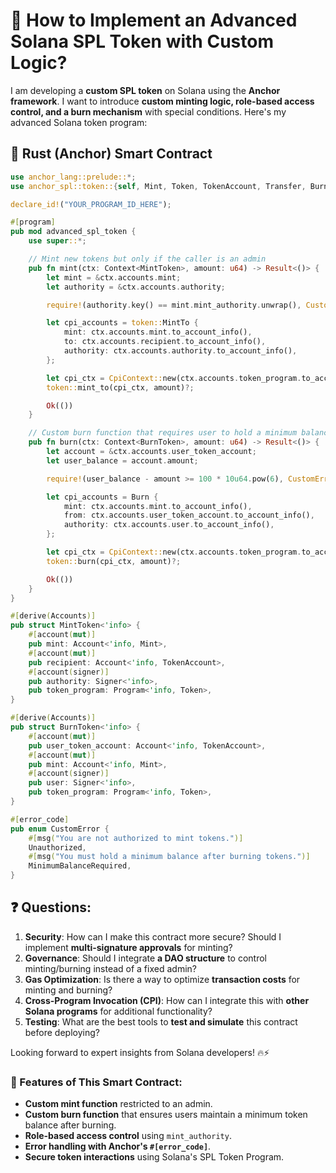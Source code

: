 # 🚀 How to Implement an Advanced Solana SPL Token with Custom Logic?

I am developing a **custom SPL token** on Solana using the **Anchor framework**. I want to introduce **custom minting logic, role-based access control, and a burn mechanism** with special conditions. Here's my advanced Solana token program:

## 📜 Rust (Anchor) Smart Contract

```rust
use anchor_lang::prelude::*;
use anchor_spl::token::{self, Mint, Token, TokenAccount, Transfer, Burn};

declare_id!("YOUR_PROGRAM_ID_HERE");

#[program]
pub mod advanced_spl_token {
    use super::*;

    // Mint new tokens but only if the caller is an admin
    pub fn mint(ctx: Context<MintToken>, amount: u64) -> Result<()> {
        let mint = &ctx.accounts.mint;
        let authority = &ctx.accounts.authority;

        require!(authority.key() == mint.mint_authority.unwrap(), CustomError::Unauthorized);

        let cpi_accounts = token::MintTo {
            mint: ctx.accounts.mint.to_account_info(),
            to: ctx.accounts.recipient.to_account_info(),
            authority: ctx.accounts.authority.to_account_info(),
        };

        let cpi_ctx = CpiContext::new(ctx.accounts.token_program.to_account_info(), cpi_accounts);
        token::mint_to(cpi_ctx, amount)?;

        Ok(())
    }

    // Custom burn function that requires user to hold a minimum balance after burning
    pub fn burn(ctx: Context<BurnToken>, amount: u64) -> Result<()> {
        let account = &ctx.accounts.user_token_account;
        let user_balance = account.amount;

        require!(user_balance - amount >= 100 * 10u64.pow(6), CustomError::MinimumBalanceRequired);

        let cpi_accounts = Burn {
            mint: ctx.accounts.mint.to_account_info(),
            from: ctx.accounts.user_token_account.to_account_info(),
            authority: ctx.accounts.user.to_account_info(),
        };

        let cpi_ctx = CpiContext::new(ctx.accounts.token_program.to_account_info(), cpi_accounts);
        token::burn(cpi_ctx, amount)?;

        Ok(())
    }
}

#[derive(Accounts)]
pub struct MintToken<'info> {
    #[account(mut)]
    pub mint: Account<'info, Mint>,
    #[account(mut)]
    pub recipient: Account<'info, TokenAccount>,
    #[account(signer)]
    pub authority: Signer<'info>,
    pub token_program: Program<'info, Token>,
}

#[derive(Accounts)]
pub struct BurnToken<'info> {
    #[account(mut)]
    pub user_token_account: Account<'info, TokenAccount>,
    #[account(mut)]
    pub mint: Account<'info, Mint>,
    #[account(signer)]
    pub user: Signer<'info>,
    pub token_program: Program<'info, Token>,
}

#[error_code]
pub enum CustomError {
    #[msg("You are not authorized to mint tokens.")]
    Unauthorized,
    #[msg("You must hold a minimum balance after burning tokens.")]
    MinimumBalanceRequired,
}
```

## ❓ Questions:

1. **Security**: How can I make this contract more secure? Should I implement **multi-signature approvals** for minting?
2. **Governance**: Should I integrate **a DAO structure** to control minting/burning instead of a fixed admin?
3. **Gas Optimization**: Is there a way to optimize **transaction costs** for minting and burning?
4. **Cross-Program Invocation (CPI)**: How can I integrate this with **other Solana programs** for additional functionality?
5. **Testing**: What are the best tools to **test and simulate** this contract before deploying?

Looking forward to expert insights from Solana developers! 🔥⚡

### 🔹 Features of This Smart Contract:

- **Custom mint function** restricted to an admin.
- **Custom burn function** that ensures users maintain a minimum token balance after burning.
- **Role-based access control** using `mint_authority`.
- **Error handling with Anchor's `#[error_code]`**.
- **Secure token interactions** using Solana's SPL Token Program.
